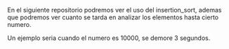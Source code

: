 En el siguiente repositorio podremos ver el uso del insertion_sort, ademas que podremos ver cuanto se tarda en analizar los elementos hasta cierto numero.


Un ejemplo seria cuando el numero es 10000, se demore 3 segundos.
